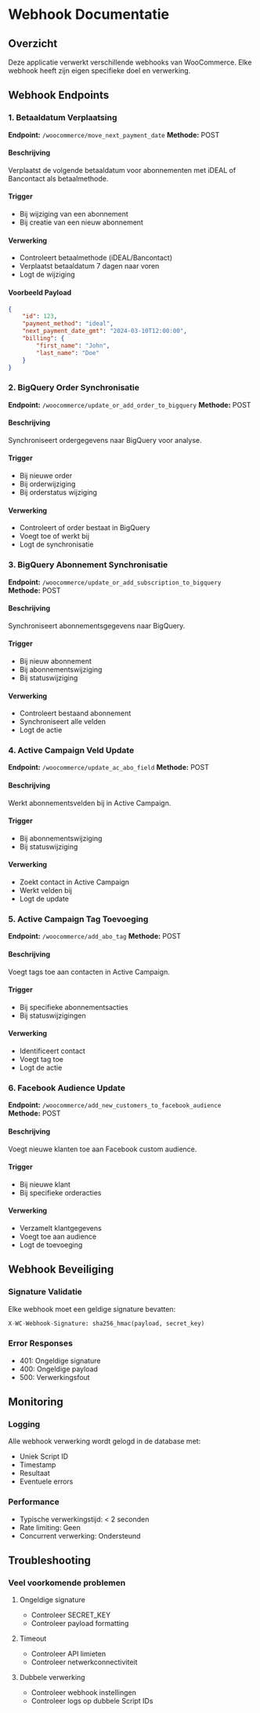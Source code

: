# Webhook Documentatie

## Overzicht

Deze applicatie verwerkt verschillende webhooks van WooCommerce. Elke webhook heeft zijn eigen specifieke doel en verwerking.

## Webhook Endpoints

### 1. Betaaldatum Verplaatsing
**Endpoint:** `/woocommerce/move_next_payment_date`
**Methode:** POST

#### Beschrijving
Verplaatst de volgende betaaldatum voor abonnementen met iDEAL of Bancontact als betaalmethode.

#### Trigger
- Bij wijziging van een abonnement
- Bij creatie van een nieuw abonnement

#### Verwerking
- Controleert betaalmethode (iDEAL/Bancontact)
- Verplaatst betaaldatum 7 dagen naar voren
- Logt de wijziging

#### Voorbeeld Payload
```json
{
    "id": 123,
    "payment_method": "ideal",
    "next_payment_date_gmt": "2024-03-10T12:00:00",
    "billing": {
        "first_name": "John",
        "last_name": "Doe"
    }
}
```

### 2. BigQuery Order Synchronisatie
**Endpoint:** `/woocommerce/update_or_add_order_to_bigquery`
**Methode:** POST

#### Beschrijving
Synchroniseert ordergegevens naar BigQuery voor analyse.

#### Trigger
- Bij nieuwe order
- Bij orderwijziging
- Bij orderstatus wijziging

#### Verwerking
- Controleert of order bestaat in BigQuery
- Voegt toe of werkt bij
- Logt de synchronisatie

### 3. BigQuery Abonnement Synchronisatie
**Endpoint:** `/woocommerce/update_or_add_subscription_to_bigquery`
**Methode:** POST

#### Beschrijving
Synchroniseert abonnementsgegevens naar BigQuery.

#### Trigger
- Bij nieuw abonnement
- Bij abonnementswijziging
- Bij statuswijziging

#### Verwerking
- Controleert bestaand abonnement
- Synchroniseert alle velden
- Logt de actie

### 4. Active Campaign Veld Update
**Endpoint:** `/woocommerce/update_ac_abo_field`
**Methode:** POST

#### Beschrijving
Werkt abonnementsvelden bij in Active Campaign.

#### Trigger
- Bij abonnementswijziging
- Bij statuswijziging

#### Verwerking
- Zoekt contact in Active Campaign
- Werkt velden bij
- Logt de update

### 5. Active Campaign Tag Toevoeging
**Endpoint:** `/woocommerce/add_abo_tag`
**Methode:** POST

#### Beschrijving
Voegt tags toe aan contacten in Active Campaign.

#### Trigger
- Bij specifieke abonnementsacties
- Bij statuswijzigingen

#### Verwerking
- Identificeert contact
- Voegt tag toe
- Logt de actie

### 6. Facebook Audience Update
**Endpoint:** `/woocommerce/add_new_customers_to_facebook_audience`
**Methode:** POST

#### Beschrijving
Voegt nieuwe klanten toe aan Facebook custom audience.

#### Trigger
- Bij nieuwe klant
- Bij specifieke orderacties

#### Verwerking
- Verzamelt klantgegevens
- Voegt toe aan audience
- Logt de toevoeging

## Webhook Beveiliging

### Signature Validatie
Elke webhook moet een geldige signature bevatten:
```python
X-WC-Webhook-Signature: sha256_hmac(payload, secret_key)
```

### Error Responses
- 401: Ongeldige signature
- 400: Ongeldige payload
- 500: Verwerkingsfout

## Monitoring

### Logging
Alle webhook verwerking wordt gelogd in de database met:
- Uniek Script ID
- Timestamp
- Resultaat
- Eventuele errors

### Performance
- Typische verwerkingstijd: < 2 seconden
- Rate limiting: Geen
- Concurrent verwerking: Ondersteund

## Troubleshooting

### Veel voorkomende problemen
1. Ongeldige signature
   - Controleer SECRET_KEY
   - Controleer payload formatting

2. Timeout
   - Controleer API limieten
   - Controleer netwerkconnectiviteit

3. Dubbele verwerking
   - Controleer webhook instellingen
   - Controleer logs op dubbele Script IDs 